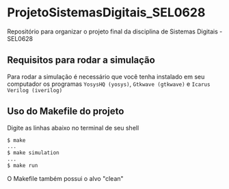 # ProjetoSistemasDigitais_SEL0628
Repositório para organizar o projeto final da disciplina de Sistemas Digitais - SEL0628

## Requisitos para rodar a simulação
Para rodar a simulação é necessário que você tenha instalado em seu computador os programas
`YosysHQ (yosys)`, `Gtkwave (gtkwave)` e `Icarus Verilog (iverilog)`

## Uso do Makefile do projeto
Digite as linhas abaixo no terminal de seu shell
```bash
$ make
...
$ make simulation
...
$ make run
```
O Makefile também possui o alvo "clean"
